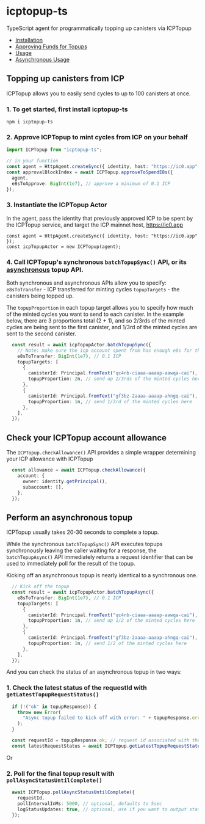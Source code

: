 # icptopup-ts

TypeScript agent for programmatically topping up canisters via ICPTopup

- [Installation](#1-to-get-started-first-install-icptopup-ts)
- [Approving Funds for Topups](#2-approve-icptopup-to-mint-cycles-from-icp-on-your-behalf)
- [Usage](#3-instantiate-the-icptopup-actor)
- [Asynchronous Usage](#perform-an-asynchronous-topup)

## Topping up canisters from ICP

ICPTopup allows you to easily send cycles to up to 100 canisters at once.

### 1. To get started, first install icptopup-ts

`npm i icptopup-ts`

### 2. Approve ICPTopup to mint cycles from ICP on your behalf

```typescript
import ICPTopup from "icptopup-ts";

// in your function
const agent = HttpAgent.createSync({ identity, host: "https://ic0.app" });
const approvalBlockIndex = await ICPTopup.approveToSpendE8s({
  agent,
  e8sToApprove: BigInt(1e7), // approve a minimum of 0.1 ICP
});
```

### 3. Instantiate the ICPTopup Actor

In the agent, pass the identity that previously approved ICP to be spent by the ICPTopup service, and target the ICP mainnet host, https://ic0.app

```
const agent = HttpAgent.createSync({ identity, host: "https://ic0.app" });
const icpTopupActor = new ICPTopup(agent);
```

### 4. Call ICPTopup's synchronous `batchTopupSync()` API, or its [asynchronous](#perform-an-asynchronous-topup) topup API.

Both synchronous and asynchronous APIs allow you to specify:
`e8sToTransfer` - ICP transferred for minting cycles
`topupTargets` - the canisters being topped up.

The `topupProportion` in each topup target allows you to specify how much of the minted cycles you want to send to each canister. In the example below, there are 3 proportions total (2 + 1), and so 2/3rds of the minted cycles are being sent to the first canister, and 1/3rd of the minted cycles are sent to the second canister.

```TypeScript
  const result = await icpTopupActor.batchTopupSync({
    // Note: make sure the icp account spent from has enough e8s for the ledger transfer (10_000 e8s)
    e8sToTransfer: BigInt(1e7), // 0.1 ICP
    topupTargets: [
      {
        canisterId: Principal.fromText("qc4nb-ciaaa-aaaap-aawqa-cai"),
        topupProportion: 2n, // send up 2/3rds of the minted cycles here
      },
      {
        canisterId: Principal.fromText("gf3bz-2aaaa-aaaap-ahngq-cai"),
        topupProportion: 1n, // send 1/3rd of the minted cycles here
      },
    ],
  });
```

## Check your ICPTopup account allowance

The `ICPTopup.checkAllowance()` API provides a simple wrapper determining your ICP allowance with ICPTopup

```TypeScript
  const allowance = await ICPTopup.checkAllowance({
    account: {
      owner: identity.getPrincipal(),
      subaccount: [],
    },
  });
```

## Perform an asynchronous topup

ICPTopup usually takes 20-30 seconds to complete a topup.

While the synchronous `batchTopupSync()` API executes topups synchronously leaving the caller waiting for a response, the `batchTopupAsync()` API immediately returns a request identifier that can be used to immediately poll for the result of the topup.

Kicking off an asynchronous topup is nearly identical to a synchronous one.

```TypeScript
  // Kick off the topup
  const result = await icpTopupActor.batchTopupAsync({
    e8sToTransfer: BigInt(1e7), // 0.1 ICP
    topupTargets: [
      {
        canisterId: Principal.fromText("qc4nb-ciaaa-aaaap-aawqa-cai"),
        topupProportion: 1n, // send up 1/2 of the minted cycles here
      },
      {
        canisterId: Principal.fromText("gf3bz-2aaaa-aaaap-ahngq-cai"),
        topupProportion: 1n, // send 1/2 of the minted cycles here
      },
    ],
  });
```

And you can check the status of an asynchronous topup in two ways:

### 1. Check the latest status of the requestId with `getLatestTopupRequestStatus()`

```TypeScript
  if (!("ok" in topupResponse)) {
    throw new Error(
      "Async topup failed to kick off with error: " + topupResponse.err,
    );
  }

  const requestId = topupResponse.ok; // request id associated with the topup
  const latestRequestStatus = await ICPTopup.getLatestTopupRequestStatus(requestId);
```

Or

### 2. Poll for the final topup result with `pollAsyncStatusUntilComplete()`

```TypeScript
  await ICPTopup.pollAsyncStatusUntilComplete({
    requestId,
    pollIntervalInMs: 5000, // optional, defaults to 5sec
    logStatusUpdates: true, // optional, use if you want to output status update console logs
  });
```
